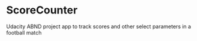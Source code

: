 # ScoreCounter
Udacity ABND project app to track scores and other select parameters in a football match
